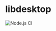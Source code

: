 # libdesktop

![Node.js CI](https://github.com/parro-it/libdesktop/workflows/Node.js%20CI/badge.svg)
